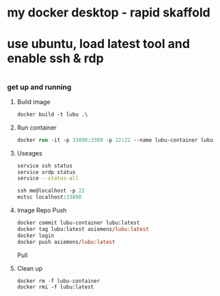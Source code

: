 # my docker desktop - rapid skaffold
#  use ubuntu, load latest tool and enable ssh & rdp
#

### get up and running

1. Build image
    ```ps
    docker build -t lubu .\
    ```

2. Run container
    ```ps
    docker run -it -p 33890:3389 -p 22:22 --name lubu-container lubu
    ```

3. Useages
    ```bash
    service ssh status
    service xrdp status
    service --status-all
    ```

    ```ps
    ssh me@localhost -p 22
    mstsc localhost:33890
    ```

9.  Image Repo
    Push
    ```ps
    docker commit lubu-container lubu:latest
    docker tag lubu:latest asiemens/lubu:latest
    docker login
    docker push asiemens/lubu:latest
    ```
    Pull



10. Clean up 
    ```ps
    docker rm -f lubu-container
    docker rmi -f lubu:latest
    ```

